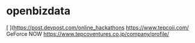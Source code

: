 # openbizdata
[
](https://post.devpost.com/online_hackathons
https://www.tepcoii.com/
GeForce NOW
https://www.tepcoventures.co.jp/company/profile/
